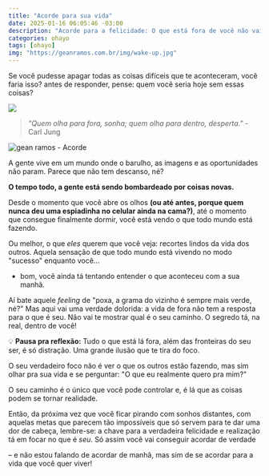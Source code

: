 ```yaml
---
title: "Acorde para sua vida"
date: 2025-01-16 06:05:46 -03:00
description: "Acorde para a felicidade: O que está fora de você não vai te ajudar, foco!"
categories: ohayo
tags: [ohayo]
img: "https://geanramos.com.br/img/wake-up.jpg"
---
```

Se você pudesse apagar todas as coisas difíceis que te aconteceram, você faria isso? antes de responder, pense: quem você seria hoje sem essas coisas?

![](https://cdn.jsdelivr.net/gh/geanramos/files/img/filosofando.png)

> _"Quem olha para fora, sonha; quem olha para dentro, desperta."_   - Carl Jung

![gean ramos - Acorde](https://geanramos.com.br/img/wake-up.jpg)

A gente vive em um mundo onde o barulho, as imagens e as oportunidades não param. Parece que não tem descanso, né?

 **O tempo todo, a gente está sendo bombardeado por coisas novas.**

Desde o momento que você abre os olhos **(ou até antes, porque quem nunca deu uma espiadinha no celular ainda na cama?)**, até o momento que consegue finalmente dormir, você está vendo o que todo mundo está fazendo. 

Ou melhor, o que _eles_ querem que você veja: recortes lindos da vida dos outros. Aquela sensação de que todo mundo está vivendo no modo "sucesso" enquanto você... 

 - bom, você ainda tá tentando entender o que aconteceu com a sua manhã.

Aí bate aquele _feeling_ de "poxa, a grama do vizinho é sempre mais verde, né?" Mas aqui vai uma verdade dolorida: a vida de fora não tem a resposta para o que é seu. Não vai te mostrar qual é o seu caminho. O segredo tá, na real, dentro de você!

💡 **Pausa pra reflexão:** Tudo o que está lá fora, além das fronteiras do seu ser, é só distração. Uma grande ilusão que te tira do foco. 

O seu verdadeiro foco não é ver o que os outros estão fazendo, mas sim olhar pra sua vida e se perguntar: "O que eu realmente quero pra mim?" 

O seu caminho é o único que você pode controlar e, é lá que as coisas podem se tornar realidade.

Então, da próxima vez que você ficar pirando com sonhos distantes, com aquelas metas que parecem tão impossíveis que só servem para te dar uma dor de cabeça, lembre-se: a chave para a verdadeira felicidade e realização tá em focar no que é _seu_. Só assim você vai conseguir acordar de verdade 

– e não estou falando de acordar de manhã, mas sim de se acordar para a vida que você quer viver!